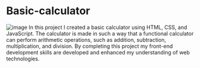 # Basic-calculator
![image](https://github.com/MRCET-02/Basic-calculator/assets/121389430/30beacbb-47bd-48c8-be9b-08dbd357b736)
In this project I  created a basic calculator using HTML, CSS, and JavaScript. The calculator is made in such a way that a functional calculator can perform arithmetic operations, such as addition, subtraction, multiplication, and division. By completing this project my  front-end development skills are developed and enhanced my  understanding of web technologies.


